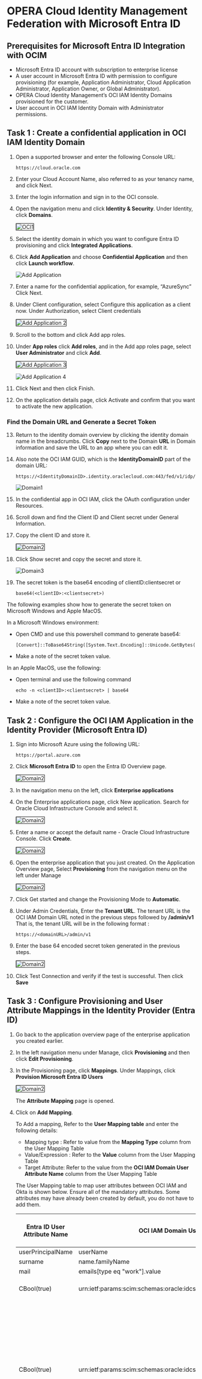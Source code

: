 # OPERA Cloud Identity Management Federation with Microsoft Entra ID

## Prerequisites for Microsoft Entra ID Integration with OCIM

* Microsoft Entra ID account with subscription to enterprise license
* A user account in Microsoft Entra ID with permission to configure provisioning (for example, Application Administrator, Cloud Application Administrator, Application Owner, or Global Administrator).
* OPERA Cloud Identity Management’s OCI IAM Identity Domains provisioned for the customer.
* User account in OCI IAM Identity Domain with Administrator permissions.

## Task 1 : Create a confidential application in OCI IAM Identity Domain​

1. Open a supported browser and enter the following Console URL: 

    ```
    https://cloud.oracle.com
    ```
2. Enter your Cloud Account Name, also referred to as your tenancy name, and click Next.

3. Enter the login information and sign in to the OCI console. 

4. Open the navigation menu and click **Identity & Security**. Under Identity, click **Domains**.

     <img src= "images/oci1.png" alt="OCI1" style="border: 1px solid black;">

5. Select the identity domain in which you want to configure Entra ID provisioning and click **Integrated Applications**.

6. Click **Add Application** and choose **Confidential Application** and then click **Launch workflow**.

    ![Add Application](images/add_application.png)

7. Enter a name for the confidential application, for example, “AzureSync” Click Next.

8. Under Client configuration, select Configure this application as a client now. Under Authorization, select Client credentials

     <img src= "images/add-app2.png" alt="Add Application 2" style="border: 1px solid black;">

9. Scroll to the bottom and click Add app roles.

10. Under **App roles** click **Add roles**, and in the Add app roles page, select **User Administrator** and click **Add**.

    <img src= "images/app-role.png" alt="Add Application 3" style="border: 1px solid black;">

    ![Add Application 4](images/add_app_roles.png)

11. Click Next and then click Finish.

12. On the application details page, click Activate and confirm that you want to activate the new application.

### Find the Domain URL and Generate a Secret Token

13. Return to the identity domain overview by clicking the identity domain name in the breadcrumbs. Click **Copy** next to the Domain **URL** in Domain information and save the URL to an app where you can edit it. 

14. Also note the OCI IAM GUID, which is the **IdentityDomainID** part of the domain URL:

    ```
    https://<IdentityDomainID>.identity.oraclecloud.com:443/fed/v1/idp/sso
    ```

    ![Domain1](images/domain1.png)

14. In the confidential app in OCI IAM, click the OAuth configuration under Resources.

15. Scroll down and find the Client ID and Client secret under General Information.

16. Copy the client ID and store it.

    <img src= "images/domain2.png" alt="Domain2" style="border: 1px solid black;">

17. Click Show secret and copy the secret and store it.

    ![Domain3](images/domain3.png)
    
18. The secret token is the base64 encoding of clientID:clientsecret or

    ```
    base64(<clientID>:<clientsecret>)
    ```

The following examples show how to generate the secret token on Microsoft Windows and Apple MacOS.

In a Microsoft Windows environment:

* Open CMD and use this powershell command to generate base64:

    ```
    [Convert]::ToBase64String([System.Text.Encoding]::Unicode.GetBytes('client_id:secret'))
    ```
* Make a note of the secret token value.

In an Apple MacOS, use the following:

* Open terminal and use the following command

    ```
    echo -n <clientID>:<clientsecret> | base64
    ```
    
* Make a note of the secret token value.

## Task 2 : Configure the OCI IAM Application in the Identity Provider (Microsoft Entra ID)​

1. Sign into Microsoft Azure using the following URL:

    ```
    https://portal.azure.com
    ```
2. Click **Microsoft Entra ID** to open the Entra ID  Overview page.

    <img src= "images/azure1.png" alt="Domain2" style="border: 1px solid black;">

3. In the navigation menu on the left, click **Enterprise applications**

4. On the Enterprise applications page, click New application.
Search for Oracle Cloud Infrastructure Console and select it.

    <img src= "images/azure4.png" alt="Domain2" style="border: 1px solid black;">

5. Enter a name or accept the default name - Oracle Cloud Infrastructure Console. Click **Create**.

    <img src= "images/azure5.png" alt="Domain2" style="border: 1px solid black;">

6. Open the enterprise application that you just created. On the Application Overview page, Select **Provisioning**  from the navigation menu on the left under Manage
    
    <img src= "images/azure6.png" alt="Domain2" style="border: 1px solid black;">

7. Click Get started and change the Provisioning Mode to **Automatic**.

8. Under Admin Credentials, Enter the **Tenant URL**. The tenant URL is the OCI IAM Domain URL noted in the previous steps followed by **/admin/v1** 
That is, the tenant URL will be in the following format : 
    ```
    https://<domainURL>/admin/v1
    ```
9. Enter the base 64 encoded secret token generated in the previous steps.

    <img src= "images/azure7.png" alt="Domain2" style="border: 1px solid black;">

10. Click Test Connection and verify if the test is successful. Then click **Save**


## Task 3 : Configure Provisioning and User Attribute Mappings in the Identity Provider (Entra ID)

1. Go back to the application overview page of the enterprise application you created earlier.

2. In the left navigation menu under Manage, click **Provisioning** and then click **Edit Provisioning**.

3. In the Provisioning page, click **Mappings**.
Under Mappings, click **Provision Microsoft Entra ID Users**

    <img src= "images/azure8.png" alt="Domain2" style="border: 1px solid black;">

    The **Attribute Mapping** page is opened.

15. Click on **Add Mapping**. 

    To Add a mapping, Refer to the **User Mapping table** and enter the following details:

    * Mapping type : Refer to value from the **Mapping Type** column from the User Mapping Table
    * Value/Expression : Refer to the **Value** column from the User Mapping Table
    * Target Attribute: Refer to the value from the **OCI IAM Domain User Attribute Name** column from the User Mapping Table
    
    The User Mapping table to map user attributes between OCI IAM and Okta is shown below. Ensure all of the mandatory attributes. Some attributes may have already been created by default, you do not have to add them.

    | Entra ID User Attribute Name     | OCI IAM Domain User Attribute Name | IAM Domain Attribute Type | Mapping Type | Attribute Value | Description | Mandatory Attribute |
    | ----------- | ----------- |-------|------|------|------|--------|
    |userPrincipalName|userName|String|Direct|N/A|User name|Yes|
    |surname|name.familyName|String|Direct|N/A|Last name|Yes|
    |mail|emails[type eq "work"].value|String|Direct|N/A|Email address|Yes|
    |CBool(true)|urn:ietf:params:scim:schemas:oracle:idcs:extension:user:User:isFederatedUser|Boolean|Expression|CBool("true")|Enable Federated User flag in Identity Domain.|Yes|
    |CBool(true)|urn:ietf:params:scim:schemas:oracle:idcs:extension:user:User:bypassNotification|Boolean|Expression|CBool("true")|The bypass notification flag controls whether an email notification is sent after creating or updating a user account in Identity Domain. The bypassNotification must be set to "true" for Federated users. This disables user account activation notification in IAM Identity Domain for the user.|Yes|
    |active|active|String|Expression|Not([IsSoftDeleted])|User status. The attribute IsSoftDeleted is often part of the default mappings for an application in Entra ID. It is not recommended to remove the IsSoftDeleted attribute from your attribute mappings.|Yes|

    Optionally, you can also add other optional attributes by referring to the User Attribute Table mentioned [here](https://docs.oracle.com/en/industries/hospitality/identity-management/24.3/ocima/t_additional_config_federated_users.htm)

16. Click **Save**

### Group Attribute Mapping

17. On the Provisioning page, click Mappings.
18. Under Mappings, click **Provision Microsoft Entra ID Groups**. Refer to the below table to update and add the mappings for Group attributes.

    | Entra ID User Attribute Name     | OCI IAM Domain User Attribute Name | IAM Domain Attribute Type | Mapping Type | Attribute Value | Description | Mandatory Attribute |
    | ----------- | ----------- |-------|------|------|------|--------|
    |displayName|displayName|String|Direct|N/A|Group display name|Yes|
    |members|members|String|Direct|N/A|Members of the group|No|
    |objectId|externalId|String|Direct|N/A|External Group Id|No|
    |description|urn:ietf:params:scim:schemas:oracle:idcs:extension:group:Group:description|String|Direct|N/A|Group description|No|

19. Click **Save**

20. Navigate to **Provision Microsoft Entra ID Groups** and add the mapping for the Group description and save the changes.

21. Select **Provisioning** from the left navigation menu and set the **Provisioning Status** to “On”

22. Save the changes.
    

## Task 4 : Test User and Group Provisioning into OCI IAM

1. In Entra ID, in the left navigation menu, click Enterprise applications.

2. Click the enterpise application you created earlier.

3. In the left menu under Manage, click **Users and groups.**

4. In the Users and groups page, click **Add user/group.**

5. On the Add Assignment page, under Users and groups, click **None Selected.** The Users and groups page opens.

6. Select one or more users or groups from the list by clicking them. The ones you select are listed under Selected items.

     <img src= "images/azure11.png" alt="Domain2" style="border: 1px solid black;">

7. Click Select. The number of users and groups selected are shown on the Add Assignment page.

    <img src= "images/azure12.png" alt="Domain2" style="border: 1px solid black;">

8. On the Add Assignment page, click Assign.
The Users and groups page now shows the users and groups you have chosen.

    <img src= "images/azure13.png" alt="Domain2" style="border: 1px solid black;">

9. Click Provisioning in the left menu to provision the groups and users. The provisioning log shows the status.

    <img src= "images/azure14.png" alt="Domain2" style="border: 1px solid black;">

10. When provisioning is successful, the Current cycle status indicates that the incremental cycle has completed, and the number of users provisioned to OCI IAM appears.

    <img src= "images/azure15.png" alt="Domain2" style="border: 1px solid black;">

    In OCI IAM, you can now see the users and groups provisioned from Entra ID.

    <img src= "images/azure16.png" alt="Domain2" style="border: 1px solid black;">


## Task 5 : Configure Single Sign On (SAML) settings ​in the Identity Provider (Microsoft Entra ID)

### Download the SAML Metadata in OCI IAM Identity Domain

1. Log in to Oracle IAM Domain Admin Console.
2. Open the navigation menu and click Identity & Security.
3. Under Identity, click Domains.
4. Click the name of the identity domain in which you want to work.
5. Click Security on the left navigation and then click **Identity providers.**
6. Click **Export SAML metadata.**
7. Select **Download XML** under Metadata with self-signed certificates.

### Configure SSO for the Enterprise application in Entra ID

1. Under the Manage section, select **Single sign-on**

    <img src= "images/azure17.png" alt="Domain2" style="border: 1px solid black;">

2. Select **SAML** to configure the single sign-on. The Set up Single Sign-On with SAML page appears.
3. At the top of the page, click **Upload metadata file.**

    <img src= "images/azure18.png" alt="Domain2" style="border: 1px solid black;">

4. Locate the federation metadata file (metadata.xml) you downloaded from Oracle Cloud Infrastructure in Step 1 and upload it here. 
After you upload the file, the following Basic SAML Configuration fields are automatically populated:
    * Identifier (Entity ID)
    * Reply URL (Assertion Consumer Service URL)

5. In the **Basic SAML Configuration** section, click Edit. On the Basic SAML Configuration pane, enter the following required information:

    * Sign on URL:
        * Enter the OPERA Cloud User Interface URL for your OPERA Cloud Environment if you have a single OPERA Cloud environment.
        
            For example: https://customerocua.oraclehospitality.eu-frankfurt-1.ocs.oraclecloud.com/IDENTITY/operacloud/ where IDENTITY is the ENTERPRISE ID of the customer.

        Or

        * Enter the OPERA Cloud Identity Management Portal URL if you have multiple OPERA Cloud environments.
        
            For example: https://ocimqa.oraclehospitality.us-phoenix-1.ocs.oraclecloud.com/IDENTITY/ocimportal/ where IDENTITY is the ENTERPRISE ID of the customer.

        <img src= "images/azure19.png" alt="Domain2" style="border: 1px solid black;">

6. Click **Save**

### Configure User Attributes and Claims

The Oracle Cloud Infrastructure Console enterprise application template is seeded with the required attributes, so there is no need to add any. However, you must make the following customizations:

1. In the User Attributes & Claims section, click Edit in the upper-right corner. The Manage Claim panel appears.
2. Next to the Name identifier value field, click Edit.
3. Under Required claim, select **Unique User Identifier (Name ID).**
4. Select **Email address** and change it to “Persistent.”
5. For Source, select **Attribute.**
6. For Source attribute, select **user.userprincipalname**

    <img src= "images/azure20.png" alt="Domain2" style="border: 1px solid black;">

7. **Optional Step** : Configure additional claims by referring to the SAML Attribute Mapping table [here](https://docs.oracle.com/en/industries/hospitality/identity-management/24.3/ocimc/t_step4_configure_user_attributes_claims.htm) 


### Download the Entra ID SAML Metadata Document

1. In the SAML Signing Certificate section, click the download link next to Federation Metadata XML.

2. Download this document and make a note of where you save it. You will upload this document to the IAM Domain Console in the next series of steps.

### Assign User Groups to the Application

1. On the left navigation pane, under Manage, select Users and Groups.
2. Click Add at the top of the Users and Groups list to open the Add Assignment pane.
3. Click the Users and groups selector.
4. Enter the name of the group you want to assign to the application into the Search by name or email address search box.
5. Hover over the group in the results list to see a check box appear. Select the check box to add the group to the Selected list.
6. When you are finished selecting groups, click Select to add them to the list of users and groups to be assigned to the application.
7. Click Assign to assign the application to the selected groups.


## Task 6 :  Configure Entra ID as an Identity Provider in OCI IAM Identity Domain

1. Navigate to the Oracle IAM domain console.
2. On the navigation menu, click Security and then click Identity providers.
3. Click Add IdP and then click Add SAML IdP.
4. Enter the following information:
    * **Name:** Enter the name of the IdP.
    * (Optional) **Description:** Enter a description of the IdP.
    * (Optional) **Identity provider icon:** Drag and drop a supported image or click select one to browse for the image.
5. Click Next.
    Ensure that Import identity provider metadata is selected, and browse and select, or drag and drop the Entra ID metadata XML file into Identity provider metadata. This is the metadata file you saved earlier from Entra ID.
6. Click Next.
7. In Map user identity, set the values as shown in the following screenshot
    <img src= "images/azure21.png" alt="Domain2" style="border: 1px solid black;">

8. Click Next.
9. Under Review and Create, verify the configurations, and then click **Create IdP.**
10. Click **Activate.**

## Task 7 : Configure Identity Provider (IdP) Policy​

11. Click **Add to IdP Policy Rule.**
12. Click **Default Identity Provider Policy** to open it, and from the context (three dots) menu choose **Edit IdP rule**
13. Click **Assign identity providers** and then click **Entra ID Identity provider** to add it to the list.
14. Click Save Changes.

## Task 8 : Configure Single Sign-on Policy​

15. Go back to Security and click **Sign-on policies.**
16. Click **Default Identity Provider** Policy to open it, and in the Sign-on rules from the context (three dots) menu on the right, select **Edit IdP rule.**
17. Select Entra ID
    <img src= "images/azure22.png" alt="Domain2" style="border: 1px solid black;">

18. Save your changes.


## JIT Attribute Mapping

1. In the OCI console, open the navigation menu and click Identity & Security.

2. Under Identity, click Domains.

3. In the respective domain, navigate to Security and then navigate to Identity Providers.

4. Go to the respective Entra ID **Identity Provider**, click **Configure JIT.**

5. Turn on the **Enable Just-In-Time (JIT) provisioning** option and select the **Update the existing identity domain user option.**

    <img src= "images/azure23.png" alt="Domain2" style="border: 1px solid black;">

6. Save your changes.

### Configuring Just In Time Provisioning Attribute Mapping using Postman

To configure the part of JIT attribute Mapping through Postman, follow these steps:

#### Set the Environment Parameters in Postman

1. Open Postman application, select **Environments**, and click **Import**.

2. On the Import screen, Import the file OCI IAM Identity Domain.postman_environment.json

    [OCI IAM Identity Domain postman environment JSON file](OCIM.postman_environment.json)

3. In the imported environment, update the environment variables by entering the following values, and then click Save.
    * **HOST:** The Oracle IAM Domain URL.

    * **CLIENT_ID and CLIENT_SECRET:** The Client ID and the Client Secret from the confidential application.

#### Import the OCIM Federation Postman Collection

1. On the Postman main page, select **Collection** and click Import.

2. In the Import dialog box, import the file OCIM Federation.postman_collection.json. 

    [OCIM Federation.postman_collection JSON file](OCIMFederation.postman_collection_OCIMv24.4.json)

#### Request an Access Token

1. On the Collections tab, expand **OCIM Federation** and select **Obtain access_token (client credentials)**. Click Send.

2. The access token is returned in the response from Oracle Identity Domain.

3. Highlight the access token content between the quotation marks and then right-click.

4. In the shortcut menu, select Set: OCI IAM Identity Domain. In the secondary menu, select access_token. The highlighted content is assigned as the access token value.

#### Get the Identity Provider Name

1. Select Get the Identity Provider Name and click Send.

2. Note the partnerName in the response for the type: SAML. The partnerName should be the Identity Provider configured in Identity Domain.

#### Get the Identity Provider Id by passing the Identity Provider Name

1. Select Get the Identity Provider Id by passing the Identity Provider Name.

2. Replace partnerName in the URI with the partnerName from the 'Get the Identity Provider Name' section (see previous steps).

3. Click Send.

4. Note the **jitUserProvAttributes.value**

#### Update the JIT Attribute Mapping

1. Select Update the JIT Attribute Mapping.

2. Replace the **<jitUserProvAttributes.value>** in the URL with the value from the ‘Get the Identity Provider Id by passing the Identity Provider Name’ section (see previous steps).

3. Click Send.

> **Note:** Status: 200 OK should be received in the response.

#### Confirm the JIT Mappings are Created

1. Go to the OCI Identity Domain console, navigate to Identity Provider, and select the provider.

2. Click Configure JIT and confirm the JIT mappings have been created.

## Task 9 - Test Single Sign-on

1. Enter the OPERA Cloud Console URL which follows the following format:
    ```
    https://<hostname>/<enterprise Id>/operacloud
    ```

2. On the sign-in page, you can see an option to sign in with Entra ID.
3. Select Entra ID. You are redirected to the Microsoft login page.
4. Provide your Entra ID credentials.
5. On successful authentication, a ‘Connection Successful’ message appears.
6. You are now signed in to the OPERA Cloud Console using Entra ID single sign-on.

